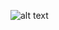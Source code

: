 ![alt text]([http://url/to/img.png](https://raw.githubusercontent.com/kamal614/flutter-curved-boxes/refs/heads/main/ss.png))
